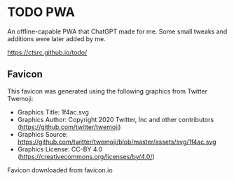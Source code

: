 # TODO PWA

An offline-capable PWA that ChatGPT made for me. Some small tweaks and additions were later added by me.

https://ctsrc.github.io/todo/

## Favicon

This favicon was generated using the following graphics from Twitter Twemoji:

- Graphics Title: 1f4ac.svg
- Graphics Author: Copyright 2020 Twitter, Inc and other contributors (https://github.com/twitter/twemoji)
- Graphics Source: https://github.com/twitter/twemoji/blob/master/assets/svg/1f4ac.svg
- Graphics License: CC-BY 4.0 (https://creativecommons.org/licenses/by/4.0/)

Favicon downloaded from favicon.io

